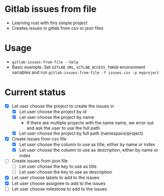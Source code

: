 # Gitlab issues from file
- Learning rust with this simple project
- Creates issues in gitlab from csv or json files
# Usage
- `gitlab-issues-from-file --help`
- Basic example. Set `GITLAB_URL`, `GITLAB_ACCESS_TOKEN` environment variables and run `gitlab-issues-from-file -f issues.csv -p myproject`
# Current status
- [x] Let user choose the project to create the issues in
    - [x] Let user choose the project by id
    - [x] Let user choose the project by name
        - If there are multiple projects with the same name, we error out and ask the user to use the full path
    - [x] Let user choose the project by full path (namespace/project)

- [x] Create issues from csv file
    - [x] Let user choose the column to use as title, either by name or index
    - [x] Let user choose the column to use as description, either by name or index
- [ ] Create issues from json file
    - [ ] Let user choose the key to use as title
    - [ ] Let user choose the key to use as description
- [x] Let user choose labels to add to the issues
- [x] Let user choose assignee to add to the issues
- [ ] Let user choose milestone to add to the issues
